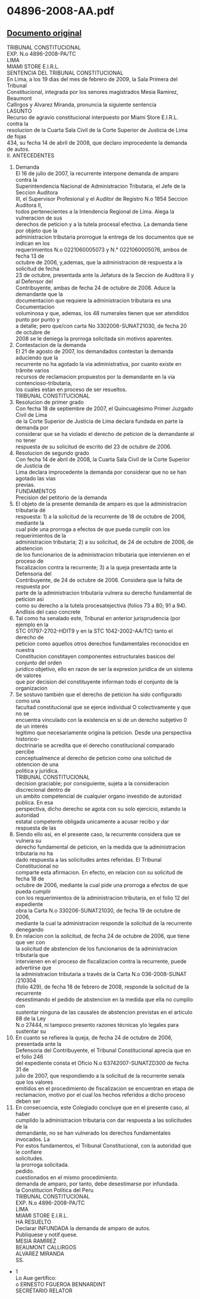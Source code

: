 
04896-2008-AA.pdf
=================
  
[Documento original](https://tc.gob.pe/jurisprudencia/2009/04896-2008-AA.pdf)  
---  
TRIBUNAL CONSTITUCIONAL  
EXP. N.o 4896-2008-PA/TC  
LIMA  
MIAMI STORE E.I.R.L.  
SENTENCIA DEL TRIBUNAL CONSTITUCIONAL  
En Lima, a los 19 dias del mes de febrero de 2009, la Sala Primera del Tribunal  
Constitucional, integrada por los senores magistrados Mesia Ramirez, Beaumont  
Callirgos y Alvarez Miranda, pronuncia la siguiente sentencia  
LASUNTO  
Recurso de agravio constitucional interpuesto por Miami Store E.I.R.L. contra la  
resolucion de la Cuarta Sala Civil de la Corte Superior de Justicia de Lima de fojas  
434, su fecha 14 de abril de 2008, que declaro improcedente la demanda de autos.  
II. ANTECEDENTES  
1. Demanda  
El 16 de julio de 2007, la recurrente interpone demanda de amparo contra la  
Superintendencia Nacional de Administracion Tributaria, el Jefe de la Seccion Auditora  
III, el Supervisor Profesional y el Auditor de Registro N.o 1854 Seccion Auditora II,  
todos pertenecientes a la Intendencia Regional de Lima. Alega la vulneracion de sus  
derechos de peticion y a la tutela procesal efectiva. La demanda tiene por objeto que la  
administracion tributaria prorrogue la entrega de los documentos que se indican en los  
requerimientos N.o 0221060005073 y N.° 0221060005076, ambos de fecha 13 de  
octubre de 2006, y,ademas, que la administracion dé respuesta a la solicitud de fecha  
23 de octubre, presentada ante la Jefatura de la Seccion de Auditora II y al Defensor del  
Contribuyente, ambas de fecha 24 de octubre de 2008. Aduce la demandante que la  
documentacion que requiere la administracion tributaria es una Cocumentacion  
voluminosa y que, ademas, los 48 numerales tienen que ser atendidos punto por punto y  
a detalle; pero que/con carta No 3302006-SUNAT21030, de fecha 20 de octubre de  
2008 se le deniega la prorroga solicitada sin motivos aparentes.  
2. Contestacion de la demanda  
El 21 de agosto de 2007, los demandados contestan la demanda aduciendo que la  
recurrente no ha agotado la via administrativa, por cuanto existe en trâmite varios  
recursos de reclamacion propuestos por la demandante en la via contencioso-tributaria,  
los cuales estan en proceso de ser resueltos.  
TRIBUNAL CONSTITUCIONAL  
3. Resolucion de primer grado  
Con fecha 18 de septiembre de 2007, el Quincuagésimo Primer Juzgado Civil de Lima  
de la Corte Superior de Justicia de Lima declara fundada en parte la demanda por  
considerar que se ha violado el derecho de peticion de la demandante al no tener  
respuesta de su solicitud de escrito del 23 de octubre de 2006.  
4. Resolucion de segundo grado  
Con fecha 14 de abril de 2008, la Cuarta Sala Civil de la Corte Superior de Justicia de  
Lima declara improcedente la demanda por considerar que no se han agotado las vias  
previas.  
FUNDAMENTOS  
Precision del petitorio de la demanda  
1. El objeto de la presente demanda de amparo es que la administracion tributaria dé  
respuesta: 1) a la solicitud de la recurrente de 18 de octubre de 2006, mediante la  
cual pide una prorroga a efectos de que pueda cumplir con los requerimientos de la  
administracion tributaria; 2) a su solicitud, de 24 de octubre de 2006, de abstencion  
de los funcionarios de la administracion tributaria que intervienen en el proceso de  
fiscalizacion contra la recurrente; 3) a la queja presentada ante la Defensoria del  
Contribuyente, de 24 de octubre de 2006. Considera que la falta de respuesta por  
parte de la administracion tributaria vulnera su derecho fundamental de peticion asi  
como su derecho a la tutela procesatejectiva (folios 73 a 80; 91 a 94).  
Andlisis del caso concrete  
2. Tal como ha senalado este, Tribunal en anterior jurisprudencia (por ejemplo en la  
STC 01797-2702-HDIT9 y en la STC 1042-2002-AA/TC) tanto el derecho de  
peticion como aquellos otros derechos fundamentales reconocidos en nuestra  
Constitucion constitayen componentes estructurales basicos del conjunto del orden  
juridico objetivo, ello en razon de ser la expresion juridica de un sistema de valores  
que por decision del constituyente informan todo el conjunto de la organizacion  
3. Se sostuvo también que el derecho de peticion ha sido configurado como una  
facultad constitucional que se ejerce individual O colectivamente y que no se  
encuentra vinculado con la existencia en si de un derecho subjetivo 0 de un interés  
legitimo que necesariamente origina la peticion. Desde una perspectiva historico-  
doctrinaria se acredita que el derecho constitucional comparado percibe  
conceptualmence al derecho de peticion como una solicitud de obtencion de una  
politica y juridica.  
TRIBUNAL CONSTITUCIONAL  
decision graciable; por consiguiente, sujeta a la consideracion discrecional dentro de  
un ambito competencial de cualquier organo investido de autoridad publica. En esa  
perspectiva, dicho derecho se agota con su solo ejercicio, estando la autoridad  
estatal competente obligada unicamente a acusar recibo y dar respuesta de las  
4. Siendo ello asi, en el presente caso, la recurrente considera que se vulnera su  
derecho fundamental de peticion, en la medida que la administracion tributaria no ha  
dado respuesta a las solicitudes antes referidas. El Tribunal Constitucional no  
comparte esta afirmacion. En efecto, en relacion con su solicitud de fecha 18 de  
octubre de 2006, mediante la cual pide una prorroga a efectos de que pueda cumplir  
con los requerimientos de la administracion tributaria, en el folio 12 del expediente  
obra la Carta N.o 330206-SUNAT21030, de fecha 19 de octubre de 2006,  
mediante la cual la administracion responde la solicitud de la recurrente denegando  
5. En relacion con la solicitud, de fecha 24 de octubre de 2006, que tiene que ver con  
la solicitud de abstencion de los funcionarios de la administracion tributaria que  
intervienen en el proceso de fiscalizacion contra la recurrente, puede advertirse que  
la administracion tributaria a través de la Carta N.o 036-2008-SUNAT /210304  
(folio 429), de fecha 18 de febrero de 2008, responde la solicitud de la recurrente  
desestimando el pedido de abstencion en la medida que ella no cumplio con  
sustentar ninguna de las causales de abstencion previstas en el articulo 88 de la Ley  
N.o 27444, ni tampoco presento razones técnicas ylo legales para sustentar su  
6. En cuanto se refierea la queja, de fecha 24 de octubre de 2006, presentada ante la  
Defensoria del Contribuyente, el Tribunal Constitucional aprecia que en el folio 246  
del expediente consta et Oficio N.o 63742007-SUNATZD300 de fecha 31 de  
julio de 2007, que respondiendo a la solicitud de la recurrente senala que los valores  
emitidos en el procedimiento de fiscalizacion se encuentran en etapa de  
reclamacion, motivo por el cual los hechos referidos a dicho proceso deben ser  
7. En consecuencia, este Colegiado concluye que en el presente caso, al haber  
cumplido la administracion tributaria con dar respuesta a las solicitudes de la  
demandante, no se han vulnerado los derechos fundamentales invocados. La  
Por estos fundamentos, el Tribunal Constitucional, con la autoridad que le confiere  
solicitudes.  
la prorroga solicitada.  
pedido.  
cuestionados en el mismo procedimiento.  
demanda de amparo, por tanto, debe desestimarse por infundada.  
la Constitucion Politica del Peru  
TRIBUNAL CONSTITUCIONAL  
EXP. N.o 4896-2008-PA/TC  
LIMA  
MIAMI STORE E.I.R.L.  
HA RESUELTO  
Declarar INFUNDADA la demanda de amparo de autos.  
Publiquese y notif.quese.  
MESIA RAMIREZ  
BEAUMONT CALLIRGOS  
ALVAREZ MIRANDA  
SS.  
- 1  
Lo Aue gertifico:  
o ERNESTO FGUEROA BENNARDINT  
SECRÉTARIO RELATOR